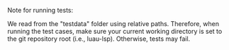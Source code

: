 Note for running tests:

We read from the "testdata" folder using relative paths. Therefore,
when running the test cases, make sure your current working directory
is set to the git repository root (i.e., luau-lsp). Otherwise, tests may fail.